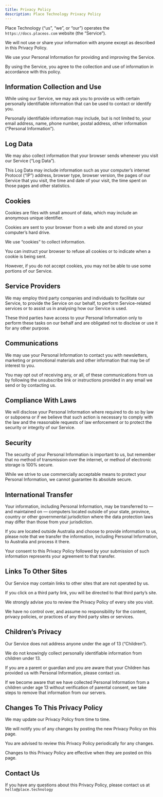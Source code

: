 ```yaml
---
title: Privacy Policy
description: Place Technology Privacy Policy
---
```


Place Technology (“us”, “we”, or “our”) operates the `https://docs.placeos.com` website (the “Service”). 

We will not use or share your information with anyone except as described in this Privacy Policy.

We use your Personal Information for providing and improving the Service. 

By using the Service, you agree to the collection and use of information in accordance with this policy.

## Information Collection and Use

While using our Service, we may ask you to provide us with certain personally identifiable information that can be used to contact or identify you. 

Personally identifiable information may include, but is not limited to, your email address, name, phone number, postal address, other information (“Personal Information”).

## Log Data

We may also collect information that your browser sends whenever you visit our Service (“Log Data”).

 This Log Data may include information such as your computer’s internet Protocol (“IP”) address, browser type, browser version, the pages of our Service that you visit, the time and date of your visit, the time spent on those pages and other statistics.

 ## Cookies

 Cookies are files with small amount of data, which may include an anonymous unique identifier. 
 
 Cookies are sent to your browser from a web site and stored on your computer’s hard drive. 
 
 We use “cookies” to collect information. 
 
 You can instruct your browser to refuse all cookies or to indicate when a cookie is being sent. 
 
 However, if you do not accept cookies, you may not be able to use some portions of our Service.

## Service Providers

We may employ third party companies and individuals to facilitate our Service, to provide the Service on our behalf, to perform Service-related services or to assist us in analysing how our Service is used. 

These third parties have access to your Personal Information only to perform these tasks on our behalf and are obligated not to disclose or use it for any other purpose.

## Communications

We may use your Personal Information to contact you with newsletters, marketing or promotional materials and other information that may be of interest to you. 

You may opt out of receiving any, or all, of these communications from us by following the unsubscribe link or instructions provided in any email we send or by contacting us.

## Compliance With Laws

We will disclose your Personal Information where required to do so by law or subpoena or if we believe that such action is necessary to comply with the law and the reasonable requests of law enforcement or to protect the security or integrity of our Service.

## Security

The security of your Personal Information is important to us, but remember that no method of transmission over the internet, or method of electronic storage is 100% secure. 

While we strive to use commercially acceptable means to protect your Personal Information, we cannot guarantee its absolute secure.

## International Transfer

Your information, including Personal Information, may be transferred to — and maintained on — computers located outside of your state, province, country or other governmental jurisdiction where the data protection laws may differ than those from your jurisdiction. 

If you are located outside Australia and choose to provide information to us, please note that we transfer the information, including Personal Information, to Australia and process it there. 

Your consent to this Privacy Policy followed by your submission of such information represents your agreement to that transfer.

## Links To Other Sites

Our Service may contain links to other sites that are not operated by us. 

If you click on a third party link, you will be directed to that third party’s site. 

We strongly advise you to review the Privacy Policy of every site you visit. 

We have no control over, and assume no responsibility for the content, privacy policies, or practices of any third party sites or services.

## Children’s Privacy

Our Service does not address anyone under the age of 13 (“Children”). 

We do not knowingly collect personally identifiable information from children under 13. 

If you are a parent or guardian and you are aware that your Children has provided us with Personal Information, please contact us. 

If we become aware that we have collected Personal Information from a children under age 13 without verification of parental consent, we take steps to remove that information from our servers.

## Changes To This Privacy Policy

We may update our Privacy Policy from time to time. 

We will notify you of any changes by posting the new Privacy Policy on this page. 

You are advised to review this Privacy Policy periodically for any changes. 

Changes to this Privacy Policy are effective when they are posted on this page.

## Contact Us

If you have any questions about this Privacy Policy, please contact us at `hello@place.technology`